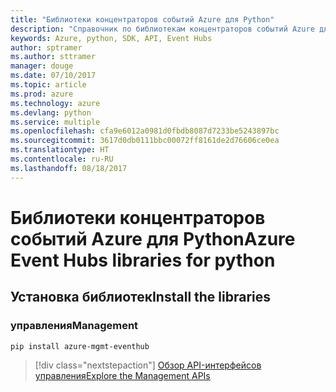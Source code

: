 ```yaml
---
title: "Библиотеки концентраторов событий Azure для Python"
description: "Справочник по библиотекам концентраторов событий Azure для Python"
keywords: Azure, python, SDK, API, Event Hubs
author: sptramer
ms.author: sttramer
manager: douge
ms.date: 07/10/2017
ms.topic: article
ms.prod: azure
ms.technology: azure
ms.devlang: python
ms.service: multiple
ms.openlocfilehash: cfa9e6012a0981d0fbdb8087d7233be5243897bc
ms.sourcegitcommit: 3617d0db0111bbc00072ff8161de2d76606ce0ea
ms.translationtype: HT
ms.contentlocale: ru-RU
ms.lasthandoff: 08/18/2017
---
```

# <a name="azure-event-hubs-libraries-for-python"></a><span data-ttu-id="2cbcd-104">Библиотеки концентраторов событий Azure для Python</span><span class="sxs-lookup"><span data-stu-id="2cbcd-104">Azure Event Hubs libraries for python</span></span>

## <a name="install-the-libraries"></a><span data-ttu-id="2cbcd-105">Установка библиотек</span><span class="sxs-lookup"><span data-stu-id="2cbcd-105">Install the libraries</span></span>


### <a name="management"></a><span data-ttu-id="2cbcd-106">управления</span><span class="sxs-lookup"><span data-stu-id="2cbcd-106">Management</span></span>

```bash
pip install azure-mgmt-eventhub
```
> [!div class="nextstepaction"]
> [<span data-ttu-id="2cbcd-107">Обзор API-интерфейсов управления</span><span class="sxs-lookup"><span data-stu-id="2cbcd-107">Explore the Management APIs</span></span>](/python/api/overview/azure/eventhub/managementlibrary)